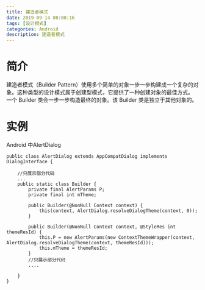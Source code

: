 ```yaml
---
title: 建造者模式
date: 2019-09-14 00:00:16
tags: [设计模式]
categories: Android
description: 建造者模式
---
```


# 简介
建造者模式（Builder Pattern）使用多个简单的对象一步一步构建成一个复杂的对象。这种类型的设计模式属于创建型模式，它提供了一种创建对象的最佳方式。
一个 Builder 类会一步一步构造最终的对象。该 Builder 类是独立于其他对象的。

# 实例
Android 中AlertDialog 
```
public class AlertDialog extends AppCompatDialog implements DialogInterface {
    
    //只展示部分代码
    ...
    public static class Builder {
        private final AlertParams P;
        private final int mTheme;

        public Builder(@NonNull Context context) {
            this(context, AlertDialog.resolveDialogTheme(context, 0));
        }

        public Builder(@NonNull Context context, @StyleRes int themeResId) {
            this.P = new AlertParams(new ContextThemeWrapper(context, AlertDialog.resolveDialogTheme(context, themeResId)));
            this.mTheme = themeResId;
        }
        //只展示部分代码
        ....

    }
}
